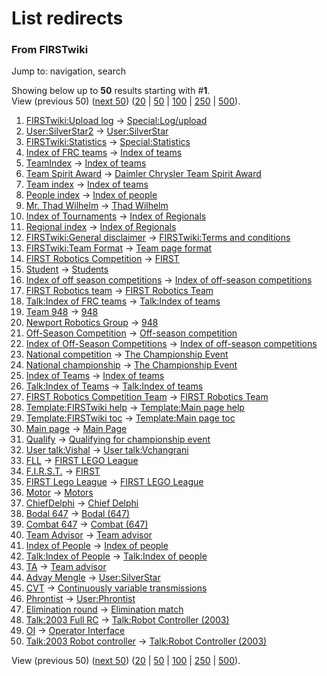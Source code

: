 # List redirects

### From FIRSTwiki

Jump to: navigation, search

Showing below up to **50** results starting with #**1**.  
View (previous 50) ([next
50](/index.php?title=Special:Listredirects&limit=50&offset=50))
([20](/index.php?title=Special:Listredirects&limit=20&offset=0) |
[50](/index.php?title=Special:Listredirects&limit=50&offset=0) |
[100](/index.php?title=Special:Listredirects&limit=100&offset=0) |
[250](/index.php?title=Special:Listredirects&limit=250&offset=0) |
[500](/index.php?title=Special:Listredirects&limit=500&offset=0)).

  1. [FIRSTwiki:Upload log](/index.php?title=FIRSTwiki:Upload_log&redirect=no "FIRSTwiki:Upload log" ) -&gt; [Special:Log/upload](Special:Log/upload "Special:Log/upload" )
  2. [User:SilverStar2](/index.php?title=User:SilverStar2&redirect=no "User:SilverStar2" ) -&gt; [User:SilverStar](User:SilverStar "User:SilverStar" )
  3. [FIRSTwiki:Statistics](/index.php?title=FIRSTwiki:Statistics&redirect=no "FIRSTwiki:Statistics" ) -&gt; [Special:Statistics](Special:Statistics "Special:Statistics" )
  4. [Index of FRC teams](/index.php?title=Index_of_FRC_teams&redirect=no "Index of FRC teams" ) -&gt; [Index of teams](Index_of_teams "Index of teams" )
  5. [TeamIndex](/index.php?title=TeamIndex&redirect=no "TeamIndex" ) -&gt; [Index of teams](Index_of_teams "Index of teams" )
  6. [Team Spirit Award](/index.php?title=Team_Spirit_Award&redirect=no "Team Spirit Award" ) -&gt; [Daimler Chrysler Team Spirit Award](Daimler_Chrysler_Team_Spirit_Award "Daimler Chrysler Team Spirit Award" )
  7. [Team index](/index.php?title=Team_index&redirect=no "Team index" ) -&gt; [Index of teams](Index_of_teams "Index of teams" )
  8. [People index](/index.php?title=People_index&redirect=no "People index" ) -&gt; [Index of people](Index_of_people "Index of people" )
  9. [Mr. Thad Wilhelm](/index.php?title=Mr._Thad_Wilhelm&redirect=no "Mr. Thad Wilhelm" ) -&gt; [Thad Wilhelm](Thad_Wilhelm "Thad Wilhelm" )
  10. [Index of Tournaments](/index.php?title=Index_of_Tournaments&redirect=no "Index of Tournaments" ) -&gt; [Index of Regionals](Index_of_Regionals "Index of Regionals" )
  11. [Regional index](/index.php?title=Regional_index&redirect=no "Regional index" ) -&gt; [Index of Regionals](Index_of_Regionals "Index of Regionals" )
  12. [FIRSTwiki:General disclaimer](/index.php?title=FIRSTwiki:General_disclaimer&redirect=no "FIRSTwiki:General disclaimer" ) -&gt; [FIRSTwiki:Terms and conditions](FIRSTwiki:Terms_and_conditions "FIRSTwiki:Terms and conditions" )
  13. [FIRSTwiki:Team Format](/index.php?title=FIRSTwiki:Team_Format&redirect=no "FIRSTwiki:Team Format" ) -&gt; [Team page format](/index.php?title=Team_page_format&action=edit "Team page format" )
  14. [FIRST Robotics Competition](/index.php?title=FIRST_Robotics_Competition&redirect=no "FIRST Robotics Competition" ) -&gt; [FIRST](first)
  15. [Student](/index.php?title=Student&redirect=no "Student" ) -&gt; [Students](Students "Students" )
  16. [Index of off season competitions](/index.php?title=Index_of_off_season_competitions&redirect=no "Index of off season competitions" ) -&gt; [Index of off-season competitions](Index_of_off-season_competitions "Index of off-season competitions" )
  17. [FIRST Robotics team](/index.php?title=FIRST_Robotics_team&redirect=no "FIRST Robotics team" ) -&gt; [FIRST Robotics Team](FIRST_Robotics_Team "FIRST Robotics Team" )
  18. [Talk:Index of FRC teams](/index.php?title=Talk:Index_of_FRC_teams&redirect=no "Talk:Index of FRC teams" ) -&gt; [Talk:Index of teams](Talk:Index_of_teams "Talk:Index of teams" )
  19. [Team 948](/index.php?title=Team_948&redirect=no "Team 948" ) -&gt; [948](948 "948" )
  20. [Newport Robotics Group](/index.php?title=Newport_Robotics_Group&redirect=no "Newport Robotics Group" ) -&gt; [948](948 "948" )
  21. [Off-Season Competition](/index.php?title=Off-Season_Competition&redirect=no "Off-Season Competition" ) -&gt; [Off-season competition](Off-season_competition "Off-season competition" )
  22. [Index of Off-Season Competitions](/index.php?title=Index_of_Off-Season_Competitions&redirect=no "Index of Off-Season Competitions" ) -&gt; [Index of off-season competitions](Index_of_off-season_competitions "Index of off-season competitions" )
  23. [National competition](/index.php?title=National_competition&redirect=no "National competition" ) -&gt; [The Championship Event](The_Championship_Event "The Championship Event" )
  24. [National championship](/index.php?title=National_championship&redirect=no "National championship" ) -&gt; [The Championship Event](The_Championship_Event "The Championship Event" )
  25. [Index of Teams](/index.php?title=Index_of_Teams&redirect=no "Index of Teams" ) -&gt; [Index of teams](Index_of_teams "Index of teams" )
  26. [Talk:Index of Teams](/index.php?title=Talk:Index_of_Teams&redirect=no "Talk:Index of Teams" ) -&gt; [Talk:Index of teams](Talk:Index_of_teams "Talk:Index of teams" )
  27. [FIRST Robotics Competition Team](/index.php?title=FIRST_Robotics_Competition_Team&redirect=no "FIRST Robotics Competition Team" ) -&gt; [FIRST Robotics Team](FIRST_Robotics_Team "FIRST Robotics Team" )
  28. [Template:FIRSTwiki help](/index.php?title=Template:FIRSTwiki_help&redirect=no "Template:FIRSTwiki help" ) -&gt; [Template:Main page help](Template:Main_page_help "Template:Main page help" )
  29. [Template:FIRSTwiki toc](/index.php?title=Template:FIRSTwiki_toc&redirect=no "Template:FIRSTwiki toc" ) -&gt; [Template:Main page toc](Template:Main_page_toc "Template:Main page toc" )
  30. [Main page](/index.php?title=Main_page&redirect=no "Main page" ) -&gt; [Main Page](Main_Page "Main Page" )
  31. [Qualify](/index.php?title=Qualify&redirect=no "Qualify" ) -&gt; [Qualifying for championship event](Qualifying_for_championship_event "Qualifying for championship event" )
  32. [User talk:Vishal](/index.php?title=User_talk:Vishal&redirect=no "User talk:Vishal" ) -&gt; [User talk:Vchangrani](User_talk:Vchangrani "User talk:Vchangrani" )
  33. [FLL](/index.php?title=FLL&redirect=no "FLL" ) -&gt; [FIRST LEGO League](FIRST_LEGO_League "FIRST LEGO League" )
  34. [F.I.R.S.T.](/index.php?title=F.I.R.S.T.&redirect=no "F.I.R.S.T." ) -&gt; [FIRST](first)
  35. [FIRST Lego League](/index.php?title=FIRST_Lego_League&redirect=no "FIRST Lego League" ) -&gt; [FIRST LEGO League](FIRST_LEGO_League "FIRST LEGO League" )
  36. [Motor](/index.php?title=Motor&redirect=no "Motor" ) -&gt; [Motors](Motors "Motors" )
  37. [ChiefDelphi](/index.php?title=ChiefDelphi&redirect=no "ChiefDelphi" ) -&gt; [Chief Delphi](Chief_Delphi "Chief Delphi" )
  38. [Bodal 647](/index.php?title=Bodal_647&redirect=no "Bodal 647" ) -&gt; [Bodal (647)](Bodal_%28647%29 "Bodal \(647\)" )
  39. [Combat 647](/index.php?title=Combat_647&redirect=no "Combat 647" ) -&gt; [Combat (647)](Combat_%28647%29 "Combat \(647\)" )
  40. [Team Advisor](/index.php?title=Team_Advisor&redirect=no "Team Advisor" ) -&gt; [Team advisor](Team_advisor "Team advisor" )
  41. [Index of People](/index.php?title=Index_of_People&redirect=no "Index of People" ) -&gt; [Index of people](Index_of_people "Index of people" )
  42. [Talk:Index of People](/index.php?title=Talk:Index_of_People&redirect=no "Talk:Index of People" ) -&gt; [Talk:Index of people](Talk:Index_of_people "Talk:Index of people" )
  43. [TA](/index.php?title=TA&redirect=no "TA" ) -&gt; [Team advisor](Team_advisor "Team advisor" )
  44. [Advay Mengle](/index.php?title=Advay_Mengle&redirect=no "Advay Mengle" ) -&gt; [User:SilverStar](User:SilverStar "User:SilverStar" )
  45. [CVT](/index.php?title=CVT&redirect=no "CVT" ) -&gt; [Continuously variable transmissions](Continuously_variable_transmissions "Continuously variable transmissions" )
  46. [Phrontist](/index.php?title=Phrontist&redirect=no "Phrontist" ) -&gt; [User:Phrontist](User:Phrontist "User:Phrontist" )
  47. [Elimination round](/index.php?title=Elimination_round&redirect=no "Elimination round" ) -&gt; [Elimination match](Elimination_match "Elimination match" )
  48. [Talk:2003 Full RC](/index.php?title=Talk:2003_Full_RC&redirect=no "Talk:2003 Full RC" ) -&gt; [Talk:Robot Controller (2003)](Talk:Robot_Controller_%282003%29 "Talk:Robot Controller \(2003\)" )
  49. [OI](/index.php?title=OI&redirect=no "OI" ) -&gt; [Operator Interface](operator-interface)
  50. [Talk:2003 Robot controller](/index.php?title=Talk:2003_Robot_controller&redirect=no "Talk:2003 Robot controller" ) -&gt; [Talk:Robot Controller (2003)](Talk:Robot_Controller_%282003%29 "Talk:Robot Controller \(2003\)" )

View (previous 50) ([next
50](/index.php?title=Special:Listredirects&limit=50&offset=50))
([20](/index.php?title=Special:Listredirects&limit=20&offset=0) |
[50](/index.php?title=Special:Listredirects&limit=50&offset=0) |
[100](/index.php?title=Special:Listredirects&limit=100&offset=0) |
[250](/index.php?title=Special:Listredirects&limit=250&offset=0) |
[500](/index.php?title=Special:Listredirects&limit=500&offset=0)).

